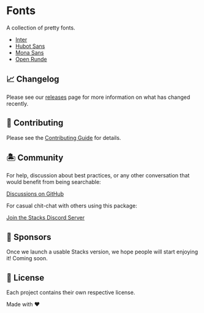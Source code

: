 # Fonts

A collection of pretty fonts.

- [Inter](https://rsms.me/inter/)
- [Hubot Sans](https://github.com/mona-sans)
- [Mona Sans](https://github.com/mona-sans)
- [Open Runde](https://github.com/lauridskern/open-runde/tree/main)

## 📈 Changelog

Please see our [releases](https://github.com/stacksjs/fonts/releases) page for more information on what has changed recently.

## 🚜 Contributing

Please see the [Contributing Guide](https://github.com/stacksjs/contributing) for details.

## 🏝 Community

For help, discussion about best practices, or any other conversation that would benefit from being searchable:

[Discussions on GitHub](https://github.com/stacksjs/stacks/discussions)

For casual chit-chat with others using this package:

[Join the Stacks Discord Server](https://discord.gg/stacksjs)

## 📄 Sponsors

Once we launch a usable Stacks version, we hope people will start enjoying it! Coming soon.

## 📄 License

Each project contains their own respective license.

Made with ❤️
